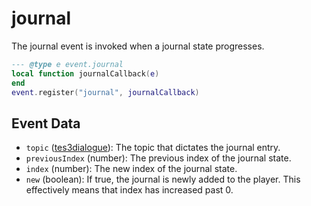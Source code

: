 # journal

The journal event is invoked when a journal state progresses.

```lua
--- @type e event.journal
local function journalCallback(e)
end
event.register("journal", journalCallback)
```

## Event Data

* `topic` ([tes3dialogue](../../types/tes3dialogue)): The topic that dictates the journal entry.
* `previousIndex` (number): The previous index of the journal state.
* `index` (number): The new index of the journal state.
* `new` (boolean): If true, the journal is newly added to the player. This effectively means that index has increased past 0.

